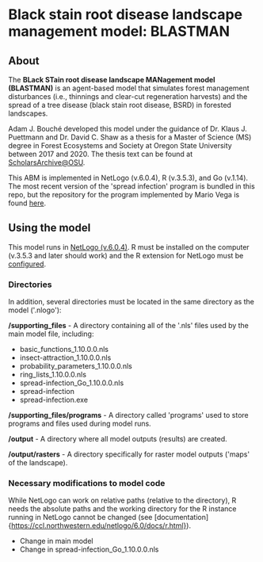 # Black stain root disease landscape management model: BLASTMAN
## About
The **BLack STain root disease landscape MANagement model (BLASTMAN)** is an agent-based model that simulates forest management disturbances (i.e., thinnings and clear-cut regeneration harvests) and the spread of a tree disease (black stain root disease, BSRD) in forested landscapes.

Adam J. Bouché developed this model under the guidance of Dr. Klaus J. Puettmann and Dr. David C. Shaw as a thesis for a Master of Science (MS) degree in Forest Ecosystems and Society at Oregon State University between 2017 and 2020. The thesis text can be found at [ScholarsArchive@OSU](https://ir.library.oregonstate.edu/concern/graduate_thesis_or_dissertations/c247f0268?locale=en).

This ABM is implemented in NetLogo (v.6.0.4), R (v.3.5.3), and Go (v.1.14). The most recent version of the 'spread infection' program is bundled in this repo, but the repository for the program implemented by Mario Vega is found [here](https://github.com/mariowhowrites/spread-infection).

## Using the model
This model runs in [NetLogo (v.6.0.4)](http://ccl.northwestern.edu/netlogo/). R must be installed on the computer (v.3.5.3 and later should work) and the R extension for NetLogo must be [configured](http://ccl.northwestern.edu/netlogo/docs/r.html). 

### Directories
In addition, several directories must be located in the same directory as the model ('.nlogo'):

  **/supporting_files** - A directory containing all of the '.nls' files used by the main model file, including:

  * basic_functions_1.10.0.0.nls
  * insect-attraction_1.10.0.0.nls
  * probability_parameters_1.10.0.0.nls
  * ring_lists_1.10.0.0.nls
  * spread-infection_Go_1.10.0.0.nls
  * spread-infection
  * spread-infection.exe

  **/supporting_files/programs** - A directory called 'programs' used to store programs and files used during model runs.
  
  **/output** - A directory where all model outputs (results) are created.
  
  **/output/rasters** - A directory specifically for raster model outputs ('maps' of the landscape).

### Necessary modifications to model code
While NetLogo can work on relative paths (relative to the directory), R needs the absolute paths and the working directory for the R instance running in NetLogo cannot be changed (see [documentation]{https://ccl.northwestern.edu/netlogo/6.0/docs/r.html}).
* Change in main model
* Change in spread-infection_Go_1.10.0.0.nls

